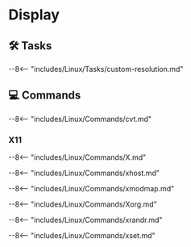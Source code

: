 # Display

## 🛠&#xfe0f; Tasks

--8<-- "includes/Linux/Tasks/custom-resolution.md"

## 💻 Commands

--8<-- "includes/Linux/Commands/cvt.md"

### X11

--8<-- "includes/Linux/Commands/X.md"

--8<-- "includes/Linux/Commands/xhost.md"

--8<-- "includes/Linux/Commands/xmodmap.md"

--8<-- "includes/Linux/Commands/Xorg.md"

--8<-- "includes/Linux/Commands/xrandr.md"

--8<-- "includes/Linux/Commands/xset.md"
